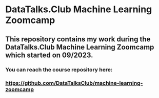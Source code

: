 # DataTalks.Club Machine Learning Zoomcamp

## This repository contains my work during the DataTalks.Club Machine Learning Zoomcamp which started on 09/2023.

### You can reach the course repository here:

### https://github.com/DataTalksClub/machine-learning-zoomcamp

